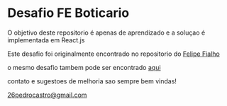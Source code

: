 # Desafio FE Boticario

O objetivo deste repositorio é apenas de aprendizado e a soluçao é implementada em React.js

Este desafio foi originalmente encontrado no repositorio do [Felipe Fialho][repo]

o mesmo desafio tambem pode ser encontrado [aqui][desa]

[desa]: https://github.com/felipe-ssilva/challenge
[repo]: https://github.com/felipefialho/frontend-challenges

contato e sugestoes de melhoria sao sempre bem vindas!

26pedrocastro@gmail.com
